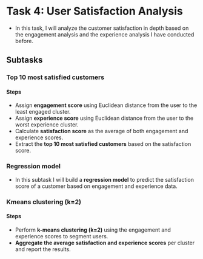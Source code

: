 # Task 4: User Satisfaction Analysis

- In this task, I will analyze the customer satisfaction in depth based on the engagement analysis and the experience analysis I have conducted before.

## Subtasks

### Top 10 most satisfied customers

#### Steps

- Assign **engagement score** using Euclidean distance from the user to the least engaged cluster.
- Assign **experience score** using Euclidean distance from the user to the worst experience cluster.
- Calculate **satisfaction score** as the average of both engagement and experience scores.
- Extract the **top 10 most satisfied customers** based on the satisfaction score.

### Regression model

- In this subtask I will build a **regression model** to predict the satisfaction score of a customer based on engagement and experience data.

### Kmeans clustering (k=2)

#### Steps

- Perform **k-means clustering (k=2)** using the engagement and experience scores to segment users.
- **Aggregate the average satisfaction and experience scores** per cluster and report the results.

